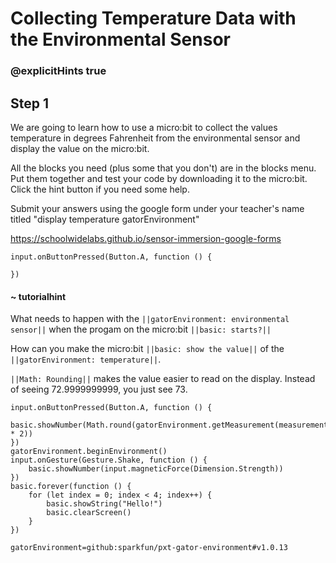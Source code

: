 # Collecting Temperature Data with the Environmental Sensor
### @explicitHints true
 
## Step 1
 
We are going to learn how to use a micro:bit to collect the values temperature in
degrees Fahrenheit from the environmental sensor and display the value on the micro:bit.

All the blocks you need (plus some that you don't) are in the blocks menu. Put them together and test your code
by downloading it to the micro:bit. Click the hint button if you need some help.
 
Submit your answers using the google form under your teacher's name titled "display temperature gatorEnvironment"
 
https://schoolwidelabs.github.io/sensor-immersion-google-forms
 
```template
input.onButtonPressed(Button.A, function () {
    
})
```

#### ~ tutorialhint
What needs to happen with the ``||gatorEnvironment: environmental sensor||`` when the progam on the micro:bit 
``||basic: starts?||``

How can you make the micro:bit ``||basic: show the value||`` of the 
``||gatorEnvironment: temperature||``.

``||Math: Rounding||`` makes the value easier to read on the display. 
Instead of seeing 72.9999999999, you just see 73.

```ghost
input.onButtonPressed(Button.A, function () {
    basic.showNumber(Math.round(gatorEnvironment.getMeasurement(measurementType.degreesF) * 2))
})
gatorEnvironment.beginEnvironment()
input.onGesture(Gesture.Shake, function () {
    basic.showNumber(input.magneticForce(Dimension.Strength))
})
basic.forever(function () {
    for (let index = 0; index < 4; index++) {
        basic.showString("Hello!")
        basic.clearScreen()
    }
})
```

```package
gatorEnvironment=github:sparkfun/pxt-gator-environment#v1.0.13
```
